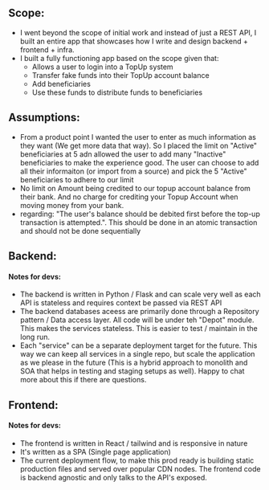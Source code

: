 ## Scope:

- I went beyond the scope of initial work and instead of just a REST API, I built an entire app that showcases how I write and design backend + frontend + infra.
- I built a fully functioning app based on the scope given that:
  - Allows a user to login into a TopUp system
  - Transfer fake funds into their TopUp account balance
  - Add beneficiaries
  - Use these funds to distribute funds to beneficiaries

## Assumptions:

- From a product point I wanted the user to enter as much information as they want (We get more data that way). So I placed the limit on "Active" beneficiaries at 5 adn allowed the user to add many "Inactive" beneficiaries to make the experience good. The user can choose to add all their informaiton (or import from a source) and pick the 5 "Active" beneficiaries to adhere to our limit
- No limit on Amount being credited to our topup account balance from their bank. And no charge for crediting your Topup Account when moving money from your bank.
- regarding: "The user's balance should be debited first before the top-up transaction is attempted.". This should be done in an atomic transaction and should not be done sequentially

## Backend:

#### Notes for devs:

- The backend is written in Python / Flask and can scale very well as each API is stateless and requires context be passed via REST API
- The backend databases aceess are primarily done through a Repository pattern / Data access layer. All code will be under teh "Depot" module. This makes the services stateless. This is easier to test / maintain in the long run.
- Each "service" can be a separate deployment target for the future. This way we can keep all services in a single repo, but scale the application as we please in the future (This is a hybrid approach to monolith and SOA that helps in testing and staging setups as well). Happy to chat more about this if there are questions.

## Frontend:

#### Notes for devs:

- The frontend is written in React / tailwind and is responsive in nature
- It's written as a SPA (Single page application)
- The current deployment flow, to make this prod ready is building static production files and served over popular CDN nodes. The frontend code is backend agnostic and only talks to the API's exposed.

